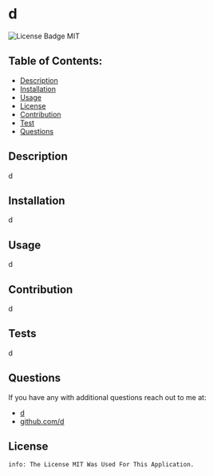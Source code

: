 # d
  ![License Badge MIT](https://img.shields.io/badge/license-MIT-ff69b4)
  
## Table of Contents:
  - [Description](#description)
  - [Installation](#installation)
  - [Usage](#usage)
  - [License](#license)
  - [Contribution](#contribution)
  - [Test](#test)
  - [Questions](#questions)


## Description  
  d

## Installation  
  d
 
## Usage  
d

## Contribution  
  d
 
## Tests  
  d
  
## Questions  
If you have any with additional questions reach out to me at:  
  * [d](d)  
  * [github.com/d](https://github.com/d)  
  
  ## License  
    info: The License MIT Was Used For This Application.
